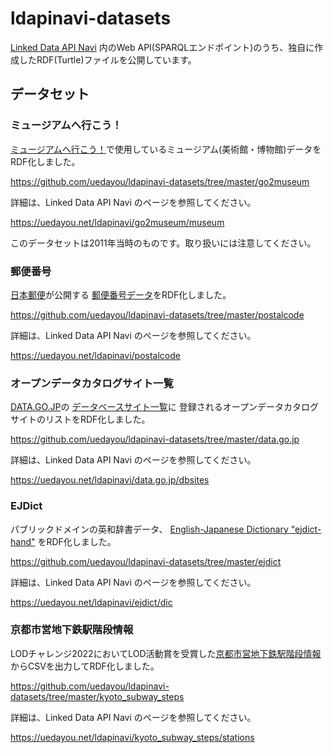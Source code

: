# ldapinavi-datasets

[Linked Data API Navi](https://uedayou.net/ldapinavi/)
内のWeb API(SPARQLエンドポイント)のうち、独自に作成したRDF(Turtle)ファイルを公開しています。

## データセット

### ミュージアムへ行こう！

[ミュージアムへ行こう！](https://uedayou.net/go2museum/)で使用しているミュージアム(美術館・博物館)データをRDF化しました。

<https://github.com/uedayou/ldapinavi-datasets/tree/master/go2museum>

詳細は、Linked Data API Navi のページを参照してください。

<https://uedayou.net/ldapinavi/go2museum/museum>

このデータセットは2011年当時のものです。取り扱いには注意してください。

### 郵便番号

[日本郵便](https://www.post.japanpost.jp/)が公開する
[郵便番号データ](https://www.post.japanpost.jp/zipcode/download.html)をRDF化しました。

<https://github.com/uedayou/ldapinavi-datasets/tree/master/postalcode>

詳細は、Linked Data API Navi のページを参照してください。

<https://uedayou.net/ldapinavi/postalcode>

### オープンデータカタログサイト一覧 

[DATA.GO.JP](https://www.data.go.jp/)の
[データベースサイト一覧](https://www.data.go.jp/list-of-database/search-of-the-databases)に
登録されるオープンデータカタログサイトのリストをRDF化しました。

<https://github.com/uedayou/ldapinavi-datasets/tree/master/data.go.jp>

詳細は、Linked Data API Navi のページを参照してください。

<https://uedayou.net/ldapinavi/data.go.jp/dbsites>


### EJDict

パブリックドメインの英和辞書データ、
[English-Japanese Dictionary "ejdict-hand"](https://github.com/kujirahand/EJDict)
をRDF化しました。

<https://github.com/uedayou/ldapinavi-datasets/tree/master/ejdict>

詳細は、Linked Data API Navi のページを参照してください。

<https://uedayou.net/ldapinavi/ejdict/dic>


### 京都市営地下鉄駅階段情報

LODチャレンジ2022においてLOD活動賞を受賞した[京都市営地下鉄駅階段情報](https://docs.google.com/spreadsheets/d/1hIlagZ49xrF73-1QFFXfxTZtt8S2h0KLXHP3oJOXi7U/)からCSVを出力してRDF化しました。

<https://github.com/uedayou/ldapinavi-datasets/tree/master/kyoto_subway_steps>

詳細は、Linked Data API Navi のページを参照してください。

<https://uedayou.net/ldapinavi/kyoto_subway_steps/stations>
